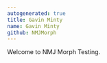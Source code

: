 ```yaml
---
autogenerated: true
title: Gavin Minty
name: Gavin Minty
github: NMJMorph
---
```


Welcome to NMJ Morph Testing.
